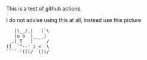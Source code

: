 This is a test of github actions.

I do not advise using this at all, instead use this picture


```
   |\__/,|   (`\
   |o o  |__ _)
 _.( T   )  `  /
((_ `^--' /_<  \
`` `-'(((/  (((/
```
